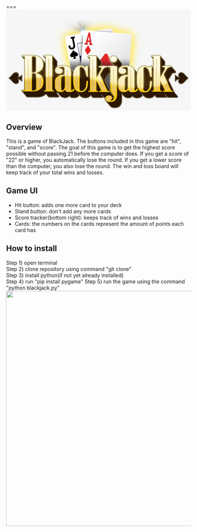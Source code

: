 ===
<img src="https://github.com/rshen0210/blackjackgame/blob/main/Blackjacklogo.png" width=1200>
## Overview
  This is a game of BlackJack. The buttons included in this game are "hit", "stand", and "score". The goal of this game is to get the highest score possible without passing 21 before the computer does. If you get a score of "22" or higher, you automatically lose the round. If you get a lower score than the computer, you also lose the round. The win and loss board will keep track of your total wins and losses. 
## Game UI
* Hit button: adds one more card to your deck
* Stand button: don't add any more cards
* Score tracker(bottom right): keeps track of wins and losses
* Cards: the numbers on the cards represent the amount of points each card has
## How to install
Step 1) open terminal\
Step 2) clone repository using command "git clone"\
Step 3) install python(if not yet already installed)\
Step 4) run "pip install pygame"
Step 5) run the game using the command "python blackjack.py"\
<img src="http://g.recordit.co/SJUzVzHbIK.gif" height=640 width=800><br>

